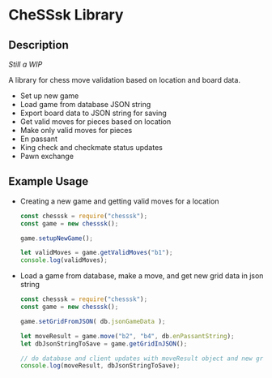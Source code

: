 # CheSSsk Library

## Description

*Still a WIP*

A library for chess move validation based on location and board data.

* Set up new game
* Load game from database JSON string
* Export board data to JSON string for saving
* Get valid moves for pieces based on location
* Make only valid moves for pieces
* En passant
* King check and checkmate status updates
* Pawn exchange

## Example Usage

- Creating a new game and getting valid moves for a location

    ```javascript
    const chesssk = require("chesssk");
    const game = new chesssk();

    game.setupNewGame();

    let validMoves = game.getValidMoves("b1");
    console.log(validMoves);
    ```

- Load a game from database, make a move, and get new grid data in json string

    ```javascript
    const chesssk = require("chesssk");
    const game = new chesssk();

    game.setGridFromJSON( db.jsonGameData );

    let moveResult = game.move("b2", "b4", db.enPassantString);
    let dbJsonStringToSave = game.getGridInJSON();

    // do database and client updates with moveResult object and new grid data
    console.log(moveResult, dbJsonStringToSave);
    ```
